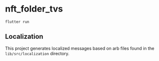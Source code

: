# nft_folder_tvs

`flutter run`

## Localization

This project generates localized messages based on arb files found in
the `lib/src/localization` directory.